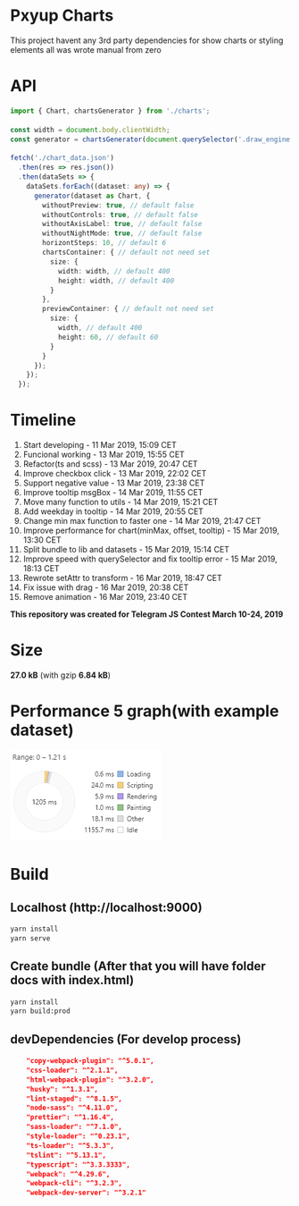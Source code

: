 # Pxyup Charts
This project havent any 3rd party dependencies for show charts or styling elements all was wrote manual from zero

# API 
```ts
import { Chart, chartsGenerator } from './charts';

const width = document.body.clientWidth;
const generator = chartsGenerator(document.querySelector('.draw_engine'));

fetch('./chart_data.json')
  .then(res => res.json())
  .then(dataSets => {
    dataSets.forEach((dataset: any) => {
      generator(dataset as Chart, {
        withoutPreview: true, // default false
        withoutControls: true, // default false
        withoutAxisLabel: true, // default false
        withoutNightMode: true, // default false
        horizontSteps: 10, // default 6
        chartsContainer: { // default not need set
          size: {
            width: width, // default 400
            height: width, // default 400
          }
        },
        previewContainer: { // default not need set
          size: {
            width, // default 400
            height: 60, // default 60
          }
        }
      });
    });
  });

```

# Timeline
1. Start developing - 11 Mar 2019, 15:09 CET
2. Funcional working - 13 Mar 2019, 15:55 CET
3. Refactor(ts and scss) - 13 Mar 2019, 20:47 CET
4. Improve checkbox click - 13 Mar 2019, 22:02 CET
5. Support negative value - 13 Mar 2019, 23:38 CET
6. Improve tooltip msgBox - 14 Mar 2019, 11:55 CET
7. Move many function to utils - 14 Mar 2019, 15:21 CET
8. Add weekday in tooltip - 14 Mar 2019, 20:55 CET
9. Change min max function to faster one - 14 Mar 2019, 21:47 CET
10. Improve performance for chart(minMax, offset, tooltip) - 15 Mar 2019, 13:30 CET
11. Split bundle to lib and datasets - 15 Mar 2019, 15:14 CET
12. Improve speed with querySelector and fix tooltip error - 15 Mar 2019, 18:13 CET
13. Rewrote setAttr to transform - 16 Mar 2019, 18:47 CET
14. Fix issue with drag - 16 Mar 2019, 20:38 CET
15. Remove animation - 16 Mar 2019, 23:40 CET

**This repository was created for Telegram JS Contest March 10-24, 2019**

# Size
**27.0 kB** (with gzip **6.84 kB**)

# Performance 5 graph(with example dataset)

![Performance](https://github.com/PxyUp/Telegram_graph/raw/master/perf_screen.png)

# Build

## Localhost (http://localhost:9000)
```bash
yarn install
yarn serve
```
## Create bundle (After that you will have folder docs with index.html)
```bash
yarn install
yarn build:prod
```

## devDependencies (For develop process)
```json
    "copy-webpack-plugin": "^5.0.1",
    "css-loader": "^2.1.1",
    "html-webpack-plugin": "^3.2.0",
    "husky": "^1.3.1",
    "lint-staged": "^8.1.5",
    "node-sass": "^4.11.0",
    "prettier": "^1.16.4",
    "sass-loader": "^7.1.0",
    "style-loader": "^0.23.1",
    "ts-loader": "^5.3.3",
    "tslint": "^5.13.1",
    "typescript": "^3.3.3333",
    "webpack": "^4.29.6",
    "webpack-cli": "^3.2.3",
    "webpack-dev-server": "^3.2.1"
```
